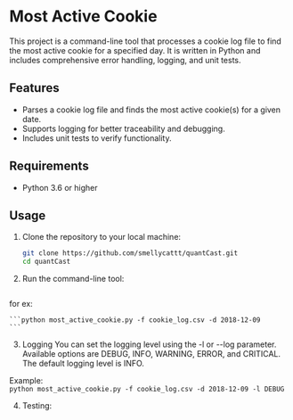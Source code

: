 # Most Active Cookie

This project is a command-line tool that processes a cookie log file to find the most active cookie for a specified day. It is written in Python and includes comprehensive error handling, logging, and unit tests.

## Features

- Parses a cookie log file and finds the most active cookie(s) for a given date.
- Supports logging for better traceability and debugging.
- Includes unit tests to verify functionality.

## Requirements

- Python 3.6 or higher

## Usage

1. Clone the repository to your local machine:

   ```sh
   git clone https://github.com/smellycattt/quantCast.git
   cd quantCast
   ```

2. Run the command-line tool:
    ```python most_active_cookie.py -f <cookie_log_file> -d <date>
    ```
for ex:

    ```python most_active_cookie.py -f cookie_log.csv -d 2018-12-09
    ```

3. Logging 
You can set the logging level using the -l or --log parameter. Available options are DEBUG, INFO, WARNING, ERROR, and CRITICAL. The default logging level is INFO.

Example:  
    ``` python most_active_cookie.py -f cookie_log.csv -d 2018-12-09 -l DEBUG
    ```

4. Testing:
    ```python -m unittest test_most_active_cookie.py
    ```
